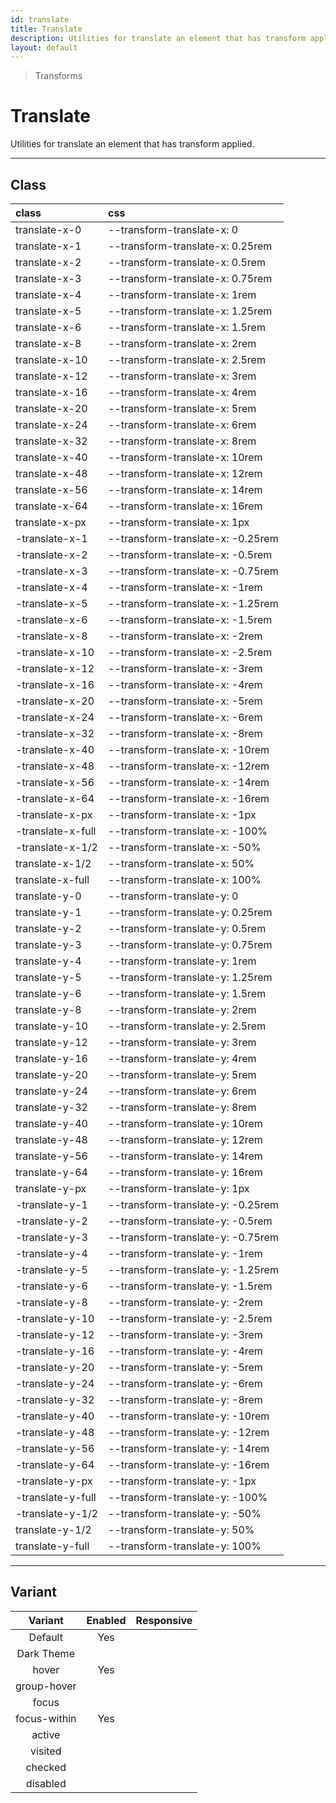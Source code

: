 ```yaml
---
id: translate
title: Translate
description: Utilities for translate an element that has transform applied.
layout: default
---
```


> Transforms

# Translate

Utilities for translate an element that has transform applied.

---

## Class

| <span class="px-3 py-1 text-white (dark)text-charcoal-100 bg-charcoal-100 (dark)bg-gray-600 rounded-full">class</span> | <span class="px-3 py-1 text-white (dark)text-charcoal-100 bg-charcoal-100 (dark)bg-gray-600 rounded-full">css</span> |
|:--|:--|
| translate-x-0 | --transform-translate-x: 0 |
| translate-x-1 | --transform-translate-x: 0.25rem |
| translate-x-2 | --transform-translate-x: 0.5rem |
| translate-x-3 | --transform-translate-x: 0.75rem |
| translate-x-4 | --transform-translate-x: 1rem |
| translate-x-5 | --transform-translate-x: 1.25rem |
| translate-x-6 | --transform-translate-x: 1.5rem |
| translate-x-8 | --transform-translate-x: 2rem |
| translate-x-10 | --transform-translate-x: 2.5rem |
| translate-x-12 | --transform-translate-x: 3rem |
| translate-x-16 | --transform-translate-x: 4rem |
| translate-x-20 | --transform-translate-x: 5rem |
| translate-x-24 | --transform-translate-x: 6rem |
| translate-x-32 | --transform-translate-x: 8rem |
| translate-x-40 | --transform-translate-x: 10rem |
| translate-x-48 | --transform-translate-x: 12rem |
| translate-x-56 | --transform-translate-x: 14rem |
| translate-x-64 | --transform-translate-x: 16rem |
| translate-x-px | --transform-translate-x: 1px |
| -translate-x-1 | --transform-translate-x: -0.25rem |
| -translate-x-2 | --transform-translate-x: -0.5rem |
| -translate-x-3 | --transform-translate-x: -0.75rem |
| -translate-x-4 | --transform-translate-x: -1rem |
| -translate-x-5 | --transform-translate-x: -1.25rem |
| -translate-x-6 | --transform-translate-x: -1.5rem |
| -translate-x-8 | --transform-translate-x: -2rem |
| -translate-x-10 | --transform-translate-x: -2.5rem |
| -translate-x-12 | --transform-translate-x: -3rem |
| -translate-x-16 | --transform-translate-x: -4rem |
| -translate-x-20 | --transform-translate-x: -5rem |
| -translate-x-24 | --transform-translate-x: -6rem |
| -translate-x-32 | --transform-translate-x: -8rem |
| -translate-x-40 | --transform-translate-x: -10rem |
| -translate-x-48 | --transform-translate-x: -12rem |
| -translate-x-56 | --transform-translate-x: -14rem |
| -translate-x-64 | --transform-translate-x: -16rem |
| -translate-x-px | --transform-translate-x: -1px |
| -translate-x-full | --transform-translate-x: -100% |
| -translate-x-1/2 | --transform-translate-x: -50% |
| translate-x-1/2 | --transform-translate-x: 50% |
| translate-x-full | --transform-translate-x: 100% |
| translate-y-0 | --transform-translate-y: 0 |
| translate-y-1 | --transform-translate-y: 0.25rem |
| translate-y-2 | --transform-translate-y: 0.5rem |
| translate-y-3 | --transform-translate-y: 0.75rem |
| translate-y-4 | --transform-translate-y: 1rem |
| translate-y-5 | --transform-translate-y: 1.25rem |
| translate-y-6 | --transform-translate-y: 1.5rem |
| translate-y-8 | --transform-translate-y: 2rem |
| translate-y-10 | --transform-translate-y: 2.5rem |
| translate-y-12 | --transform-translate-y: 3rem |
| translate-y-16 | --transform-translate-y: 4rem |
| translate-y-20 | --transform-translate-y: 5rem |
| translate-y-24 | --transform-translate-y: 6rem |
| translate-y-32 | --transform-translate-y: 8rem |
| translate-y-40 | --transform-translate-y: 10rem |
| translate-y-48 | --transform-translate-y: 12rem |
| translate-y-56 | --transform-translate-y: 14rem |
| translate-y-64 | --transform-translate-y: 16rem |
| translate-y-px | --transform-translate-y: 1px |
| -translate-y-1 | --transform-translate-y: -0.25rem |
| -translate-y-2 | --transform-translate-y: -0.5rem |
| -translate-y-3 | --transform-translate-y: -0.75rem |
| -translate-y-4 | --transform-translate-y: -1rem |
| -translate-y-5 | --transform-translate-y: -1.25rem |
| -translate-y-6 | --transform-translate-y: -1.5rem |
| -translate-y-8 | --transform-translate-y: -2rem |
| -translate-y-10 | --transform-translate-y: -2.5rem |
| -translate-y-12 | --transform-translate-y: -3rem |
| -translate-y-16 | --transform-translate-y: -4rem |
| -translate-y-20 | --transform-translate-y: -5rem |
| -translate-y-24 | --transform-translate-y: -6rem |
| -translate-y-32 | --transform-translate-y: -8rem |
| -translate-y-40 | --transform-translate-y: -10rem |
| -translate-y-48 | --transform-translate-y: -12rem |
| -translate-y-56 | --transform-translate-y: -14rem |
| -translate-y-64 | --transform-translate-y: -16rem |
| -translate-y-px | --transform-translate-y: -1px |
| -translate-y-full | --transform-translate-y: -100% |
| -translate-y-1/2 | --transform-translate-y: -50% |
| translate-y-1/2 | --transform-translate-y: 50% |
| translate-y-full | --transform-translate-y: 100% |

---

## Variant

| <span class="font-semibold underline">Variant</span> | <span class="font-semibold underline">Enabled</span> | <span class="font-semibold underline">Responsive</span> |
|:-:|:-:|:-:|
| Default | Yes | |
| Dark Theme | | |
| hover| Yes | |
| group-hover | | |
| focus | | |
| focus-within | Yes | |
| active | | |
| visited | | |
| checked | | |
| disabled | | |